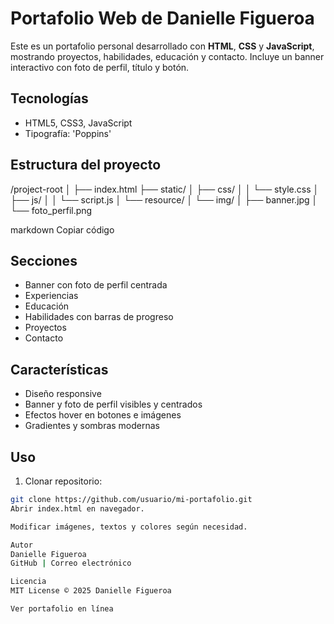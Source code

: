 # Portafolio Web de Danielle Figueroa

Este es un portafolio personal desarrollado con **HTML**, **CSS** y **JavaScript**, mostrando proyectos, habilidades, educación y contacto. Incluye un banner interactivo con foto de perfil, título y botón.

## Tecnologías

- HTML5, CSS3, JavaScript
- Tipografía: 'Poppins'

## Estructura del proyecto

/project-root
│
├── index.html
├── static/
│   ├── css/
│   │   └── style.css
│   ├── js/
│   │   └── script.js
│   └── resource/
│       └── img/
│           ├── banner.jpg
│           └── foto_perfil.png



markdown
Copiar código

## Secciones

- Banner con foto de perfil centrada
- Experiencias
- Educación
- Habilidades con barras de progreso
- Proyectos
- Contacto

## Características

- Diseño responsive
- Banner y foto de perfil visibles y centrados
- Efectos hover en botones e imágenes
- Gradientes y sombras modernas

## Uso

1. Clonar repositorio:
```bash
git clone https://github.com/usuario/mi-portafolio.git
Abrir index.html en navegador.

Modificar imágenes, textos y colores según necesidad.

Autor
Danielle Figueroa
GitHub | Correo electrónico

Licencia
MIT License © 2025 Danielle Figueroa

Ver portafolio en línea